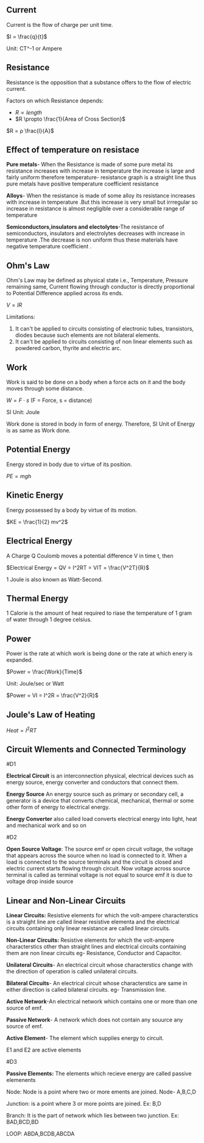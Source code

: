 ## Current

Current is the flow of charge per unit time. 

$I = \frac{q}{t}$

Unit: CT^-1 or Ampere

## Resistance 

Resistance is the opposition that a substance offers to the flow of electric current. 

Factors on which Resistance depends: 

* $R \propto length$
* $R \propto \frac{1}{Area of Cross Section}$

$R = ρ \frac{l}{A}$

## Effect of temperature on resistace

**Pure metals**- When the Resistance is made of some pure metal its resistance increases with increase in temperature the increase is large and fairly uniform therefore temperature- resistance graph is a straight line thus pure metals have positive temperature coefficient resistance

**Alloys**- When the resistance is made of some alloy its resistance increases with increase in temperature .But this increase is very small but irrregular so increase in resistance is almost negligible over a considerable range of temperature 

**Semiconductors,insulators and electolytes**-The resistance of semiconductors, insulators and electrolytes decreases with increase in temperature .The decrease is non uniform thus these materials have negative  temperature coefficient .

## Ohm's Law

Ohm's Law may be defined as physical state i.e., Temperature, Pressure remaining same, Current flowing through conductor is directly proportional to Potential Difference applied across its ends.

$V = IR$

Limitations: 

1. It can't be applied to circuits consisting of electronic tubes, transistors, diodes because such elements are not bilateral elements.
2. It can't be applied to circuits consisting of non linear elements such as powdered carbon, thyrite and electric arc.

## Work

Work is said to be done on a body when a force acts on it and the body moves through some distance. 

$W = F \cdot s$   (F = Force, s = distance)

SI Unit: Joule

Work done is stored in body in form of energy. Therefore, SI Unit of Energy is as same as Work done. 

## Potential Energy

Energy stored in body due to virtue of its position. 

$PE = mgh$

## Kinetic Energy

Energy possessed by a body by virtue of its motion. 

$KE = \frac{1}{2} mv^2$

## Electrical Energy

A Charge Q Coulomb moves a potential difference V in time t, then 

$Electrical Energy = QV 
                    = I^2RT
                    = VIT 
                    = \frac{V^2T}{R}$

1 Joule is also known as Watt-Second. 

## Thermal Energy

1 Calorie is the amount of heat required to riase the temperature of 1 gram of water through 1 degree celsius. 

## Power

Power is the rate at which work is being done or the rate at which enery is expanded. 

$Power = \frac{Work}{Time}$

Unit: Joule/sec or Watt

$Power = VI = I^2R = \frac{V^2}{R}$

## Joule's Law of Heating

$Heat = I^2RT$

## Circuit Wlements and Connected Terminology

#D1

**Electrical Circuit** is an interconnection physical, electrical devices such as energy source, energy converter and conductors that connect them.

**Energy Source** An energy source such as primary or secondary cell, a generator is a device that converts chemical, mechanical, thermal or some other form of energy to electrical energy.

**Energy Converter** also called load converts electrical energy into light, heat and mechanical work and so on 

#D2 


**Open Source Voltage**: The source emf or open circuit voltage, the voltage that appears across the source when no load is connected to it. When a load is connected to the source terminals and the circuit is closed and electric current starts flowing through circuit. Now voltage across source terminal is called as terminal voltage is not equal to source emf it is due to voltage drop inside source

## Linear and Non-Linear Circuits

**Linear Circuits:** Resistive elements for which the volt-ampere characterstics is a straight line are called linear resistive elementa and the electrical circuits containing only linear resistance are called linear circuits.

**Non-Linear Circuits:** Resistive elements for which the volt-ampere characterstics other than straight lines and electrical circuits containing them are non linear circuits eg- Resistance, Conductor and Capacitor. 

**Unilateral Circuits**- An electrical circuit whose characterstics change with the direction of operation is called unilateral circuits. 

**Bilateral Circuits**- An electrical circuit whose characterstics are same in either direction is called bilateral circuits. eg- Transmission line.

**Active Network**-An electrical network which contains one or more than one source of emf.

**Passive Network**- A network which does not contain any souurce any source of emf.

**Active Element**- The element which supplies energy to circuit.

E1 and E2 are active elements 

#D3


**Passive Elements:** The elements which recieve energy are called passive elemenents 

Node: Node is a point where two or more ements are joined.
Node- A,B,C,D

Junction: is a point where 3 or more points are joined.
Ex: B,D

Branch: It is the part of network which lies between two junction. 
Ex: BAD,BCD,BD

LOOP: ABDA,BCDB,ABCDA
